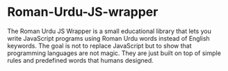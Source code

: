 # Roman-Urdu-JS-wrapper
The Roman Urdu JS Wrapper is a small educational library that lets you write JavaScript programs using Roman Urdu words instead of English keywords. The goal is not to replace JavaScript but to show that programming languages are not magic. They are just built on top of simple rules and predefined words that humans designed.
